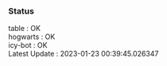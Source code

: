### Status


table : OK  
hogwarts : OK  
icy-bot : OK  
Latest Update : 2023-01-23 00:39:45.026347
